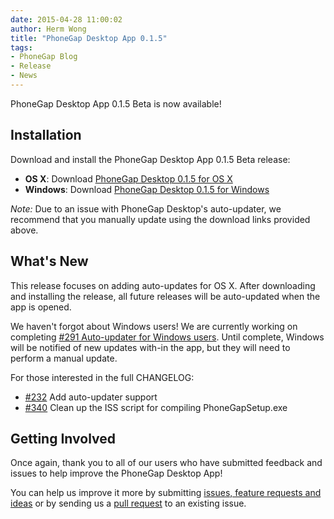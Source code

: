 ```yaml
---
date: 2015-04-28 11:00:02
author: Herm Wong
title: "PhoneGap Desktop App 0.1.5"
tags:
- PhoneGap Blog
- Release
- News
---
```


PhoneGap Desktop App 0.1.5 Beta is now available!

## Installation

Download and install the PhoneGap Desktop App 0.1.5 Beta release:

- __OS X__: Download [PhoneGap Desktop 0.1.5 for OS X](https://github.com/phonegap/phonegap-app-desktop/releases/download/0.1.5/PhoneGapDesktop.dmg)
- __Windows__: Download [PhoneGap Desktop 0.1.5 for Windows](https://github.com/phonegap/phonegap-app-desktop/releases/download/0.1.5/PhoneGapSetup.exe)

_Note:_ Due to an issue with PhoneGap Desktop's auto-updater, we recommend that you manually update using the download links provided above.

## What's New

This release focuses on adding auto-updates for OS X. After downloading and installing the release, all future releases will be auto-updated when the app is opened.

We haven't forgot about Windows users! We are currently working on completing [#291 Auto-updater for Windows users](https://github.com/phonegap/phonegap-app-desktop/issues/291).
Until complete, Windows will be notified of new updates with-in the app, but they will need to perform a manual update.

For those interested in the full CHANGELOG:

- [#232](https://github.com/phonegap/phonegap-app-desktop/issues/232) Add auto-updater support
- [#340](https://github.com/phonegap/phonegap-app-desktop/issues/340) Clean up the ISS script for compiling PhoneGapSetup.exe

## Getting Involved

Once again, thank you to all of our users who have submitted feedback and issues to help improve the PhoneGap Desktop App!

You can help us improve it more by submitting [issues, feature requests and ideas](https://github.com/phonegap/phonegap-app-desktop/issues) or by sending us a [pull request](https://github.com/phonegap/phonegap-app-desktop) to an existing issue.
